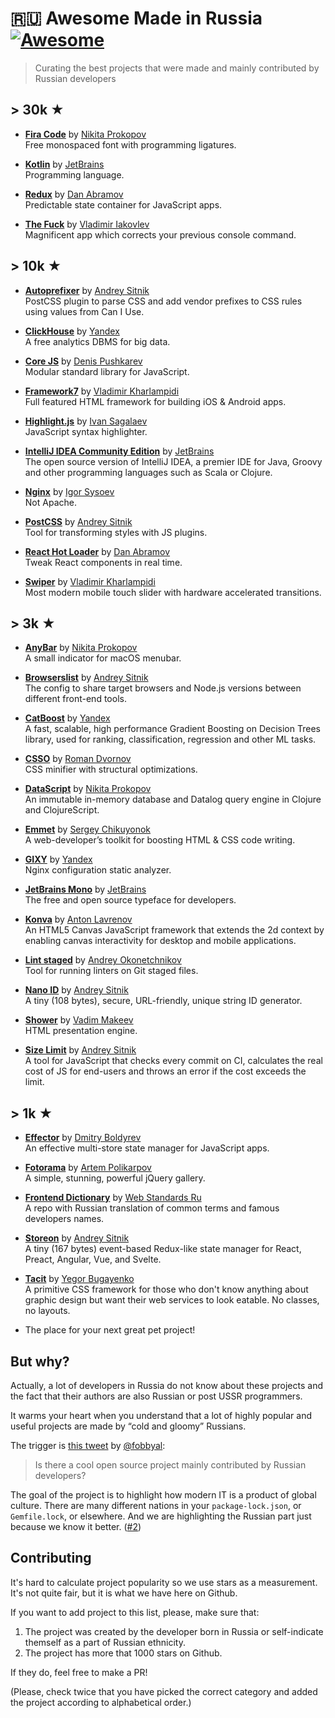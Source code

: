 # 🇷🇺 Awesome Made in Russia [![Awesome](https://awesome.re/badge.svg)](https://awesome.re)

> Curating the best projects that were made and mainly contributed by Russian developers

## > 30k ★

- **[Fira Code](https://github.com/tonsky/FiraCode)** by [Nikita Prokopov](https://github.com/tonsky)  
  Free monospaced font with programming ligatures.
  
- **[Kotlin](https://github.com/JetBrains/kotlin)** by [JetBrains](https://github.com/JetBrains)  
  Programming language.

- **[Redux](https://github.com/reduxjs/redux)** by [Dan Abramov](https://github.com/gaearon)  
  Predictable state container for JavaScript apps.

- **[The Fuck](https://github.com/nvbn/thefuck)** by [Vladimir Iakovlev](https://github.com/nvbn)  
  Magnificent app which corrects your previous console command.

## > 10k ★

- **[Autoprefixer](https://github.com/postcss/autoprefixer)** by [Andrey Sitnik](https://github.com/ai)  
  PostCSS plugin to parse CSS and add vendor prefixes to CSS rules using values from Can I Use.
  
- **[ClickHouse](https://github.com/ClickHouse/ClickHouse)** by [Yandex](https://github.com/yandex)  
  A free analytics DBMS for big data.
  
- **[Core JS](https://github.com/zloirock/core-js)** by [Denis Pushkarev](https://github.com/zloirock/core-js)  
  Modular standard library for JavaScript.
  
- **[Framework7](https://github.com/framework7io/framework7)** by [Vladimir Kharlampidi](https://github.com/nolimits4web)  
  Full featured HTML framework for building iOS & Android apps.
  
- **[Highlight.js](https://github.com/highlightjs/highlight.js)** by [Ivan Sagalaev](https://github.com/isagalaev)  
  JavaScript syntax highlighter.
  
- **[IntelliJ IDEA Community Edition](https://github.com/JetBrains/intellij-community)** by [JetBrains](https://github.com/JetBrains)  
  The open source version of IntelliJ IDEA, a premier IDE for Java, Groovy and other programming languages such as Scala or Clojure.
  
- **[Nginx](https://github.com/nginx/nginx)** by [Igor Sysoev](https://github.com/igorsysoev)  
  Not Apache.
  
- **[PostCSS](https://github.com/postcss/postcss)** by [Andrey Sitnik](https://github.com/ai)  
  Tool for transforming styles with JS plugins.
  
- **[React Hot Loader](https://github.com/gaearon/react-hot-loader)** by [Dan Abramov](https://github.com/gaearon)  
  Tweak React components in real time.
  
- **[Swiper](https://github.com/nolimits4web/swiper)** by [Vladimir Kharlampidi](https://github.com/nolimits4web)  
  Most modern mobile touch slider with hardware accelerated transitions.

## > 3k ★

- **[AnyBar](https://github.com/tonsky/AnyBar)** by [Nikita Prokopov](https://github.com/tonsky)  
  A small indicator for macOS menubar.

- **[Browserslist](https://github.com/browserslist/browserslist)** by [Andrey Sitnik](https://github.com/ai)  
  The config to share target browsers and Node.js versions between different front-end tools.

- **[CatBoost](https://github.com/catboost/catboost)** by [Yandex](https://github.com/yandex)  
  A fast, scalable, high performance Gradient Boosting on Decision Trees library, used for ranking, classification, regression and other ML tasks.

- **[CSSO](https://github.com/css/csso)** by [Roman Dvornov](https://github.com/lahmatiy)  
  CSS minifier with structural optimizations.
  
- **[DataScript](https://github.com/tonsky/datascript)** by [Nikita Prokopov](https://github.com/tonsky)  
  An immutable in-memory database and Datalog query engine in Clojure and ClojureScript.

- **[Emmet](https://github.com/emmetio/emmet)** by [Sergey Chikuyonok](https://github.com/sergeche)  
  A web-developer’s toolkit for boosting HTML & CSS code writing.

- **[GIXY](https://github.com/yandex/gixy)** by [Yandex](https://github.com/yandex)  
  Nginx configuration static analyzer.

- **[JetBrains Mono](https://github.com/JetBrains/JetBrainsMono)** by [JetBrains](https://github.com/JetBrains)  
  The free and open source typeface for developers.

- **[Konva](https://github.com/konvajs/konva)** by [Anton Lavrenov](https://github.com/lavrton)  
  An HTML5 Canvas JavaScript framework that extends the 2d context by enabling canvas interactivity for desktop and mobile applications.

- **[Lint staged](https://github.com/okonet/lint-staged)** by [Andrey Okonetchnikov](https://github.com/okonet)  
  Tool for running linters on Git staged files.
  
- **[Nano ID](https://github.com/ai/nanoid)** by [Andrey Sitnik](https://github.com/ai)  
  A tiny (108 bytes), secure, URL-friendly, unique string ID generator.

- **[Shower](https://github.com/shower/shower)** by [Vadim Makeev](https://github.com/pepelsbey)  
  HTML presentation engine.

- **[Size Limit](https://github.com/ai/size-limit)** by [Andrey Sitnik](https://github.com/ai)  
  A tool for JavaScript that checks every commit on CI, calculates the real cost of JS for end-users and throws an error if the cost exceeds the limit.

## > 1k ★

- **[Effector](https://github.com/zerobias/effector)** by [Dmitry Boldyrev](https://github.com/zerobias/effector)  
  An effective multi-store state manager for JavaScript apps.
  
- **[Fotorama](https://github.com/artpolikarpov/fotorama)** by [Artem Polikarpov](https://github.com/artpolikarpov)  
  A simple, stunning, powerful jQuery gallery.
  
- **[Frontend Dictionary](https://github.com/web-standards-ru/dictionary)** by [Web Standards Ru](https://github.com/web-standards-ru)  
  A repo with Russian translation of common terms and famous developers names.
  
- **[Storeon](https://github.com/storeon/storeon)** by [Andrey Sitnik](https://github.com/ai)  
  A tiny (167 bytes) event-based Redux-like state manager for React, Preact, Angular, Vue, and Svelte.
  
- **[Tacit](https://github.com/yegor256/tacit)** by [Yegor Bugayenko](https://github.com/yegor256)  
  A primitive CSS framework for those who don't know anything about graphic design but want their web services to look eatable. No classes, no layouts.

- The place for your next great pet project!
  
## But why?

Actually, a lot of developers in Russia do not know about these projects and the fact that their authors are also Russian or post USSR programmers.

It warms your heart when you understand that a lot of highly popular and useful projects are made by “cold and gloomy” Russians.

The trigger is [this tweet](https://twitter.com/fobbyal/status/1290311704803340288) by [@fobbyal](https://github.com/fobbyal):

> Is there a cool open source project mainly contributed by Russian developers?

The goal of the project is to highlight how modern IT is a product of global culture. There are many different nations in your `package-lock.json`, or `Gemfile.lock`, or elsewhere. And we are highlighting the Russian part just because we know it better. ([#2](https://github.com/igoradamenko/awesome-made-in-russia/issues/2))

## Contributing 

It's hard to calculate project popularity so we use stars as a measurement. It's not quite fair, but it is what we have here on Github.

If you want to add project to this list, please, make sure that:

1. The project was created by the developer born in Russia or self-indicate themself as a part of Russian ethnicity.
2. The project has more that 1000 stars on Github.

If they do, feel free to make a PR!

(Please, check twice that you have picked the correct category and added the project according to alphabetical order.)
